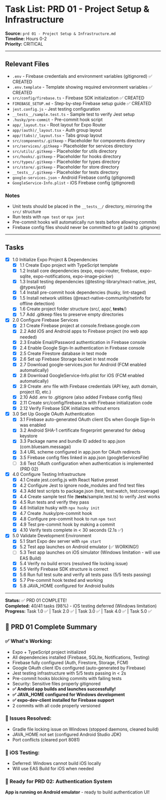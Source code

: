 # Task List: PRD 01 - Project Setup & Infrastructure

**Source:** `prd 01 - Project Setup & Infrastructure.md`  
**Timeline:** Hours 0-2  
**Priority:** CRITICAL

---

## Relevant Files

- `.env` - Firebase credentials and environment variables (gitignored) ✅ CREATED
- `.env.template` - Template showing required environment variables ✅ CREATED
- `src/config/firebase.ts` - Firebase SDK initialization ✅ CREATED
- `FIREBASE_SETUP.md` - Step-by-step Firebase setup guide ✅ CREATED
- `jest.config.js` - Jest testing configuration
- `__tests__/sample.test.ts` - Sample test to verify Jest setup
- `.husky/pre-commit` - Pre-commit hook script
- `app/_layout.tsx` - Root layout for Expo Router
- `app/(auth)/_layout.tsx` - Auth group layout
- `app/(tabs)/_layout.tsx` - Tabs group layout
- `src/components/.gitkeep` - Placeholder for components directory
- `src/services/.gitkeep` - Placeholder for services directory
- `src/utils/.gitkeep` - Placeholder for utils directory
- `src/hooks/.gitkeep` - Placeholder for hooks directory
- `src/types/.gitkeep` - Placeholder for types directory
- `src/store/.gitkeep` - Placeholder for store directory
- `__tests__/.gitkeep` - Placeholder for tests directory
- `google-services.json` - Android Firebase config (gitignored)
- `GoogleService-Info.plist` - iOS Firebase config (gitignored)

### Notes

- Unit tests should be placed in the `__tests__/` directory, mirroring the `src/` structure
- Run tests with `npm test` or `npx jest`
- Pre-commit hooks will automatically run tests before allowing commits
- Firebase config files should never be committed to git (add to .gitignore)

---

## Tasks

- [x] 1.0 Initialize Expo Project & Dependencies
  - [x] 1.1 Create Expo project with TypeScript template
  - [x] 1.2 Install core dependencies (expo, expo-router, firebase, expo-sqlite, expo-notifications, expo-image-picker)
  - [x] 1.3 Install testing dependencies (@testing-library/react-native, jest, @types/jest)
  - [x] 1.4 Install pre-commit hook dependencies (husky, lint-staged)
  - [x] 1.5 Install network utilities (@react-native-community/netinfo for offline detection)
  - [x] 1.6 Create project folder structure (src/, app/, __tests__/)
  - [x] 1.7 Add .gitkeep files to preserve empty directories

- [x] 2.0 Configure Firebase Services
  - [x] 2.1 Create Firebase project at console.firebase.google.com
  - [x] 2.2 Add iOS and Android apps to Firebase project (no web app needed)
  - [x] 2.3 Enable Email/Password authentication in Firebase console
  - [x] 2.4 Enable Google Sign-In authentication in Firebase console
  - [x] 2.5 Create Firestore database in test mode
  - [x] 2.6 Set up Firebase Storage bucket in test mode
  - [x] 2.7 Download google-services.json for Android (FCM enabled automatically)
  - [x] 2.8 Download GoogleService-Info.plist for iOS (FCM enabled automatically)
  - [x] 2.9 Create .env file with Firebase credentials (API key, auth domain, project ID, etc.)
  - [x] 2.10 Add .env to .gitignore (also added Firebase config files)
  - [x] 2.11 Create src/config/firebase.ts with Firebase initialization code
  - [x] 2.12 Verify Firebase SDK initializes without errors

- [x] 3.0 Set Up Google OAuth Authentication
  - [x] 3.1 Firebase auto-generated OAuth client IDs when Google Sign-In was enabled
  - [x] 3.2 Android SHA-1 certificate fingerprint generated for debug keystore
  - [x] 3.3 Package name and bundle ID added to app.json (com.bluesam.messagai)
  - [x] 3.4 URL scheme configured in app.json for OAuth redirects
  - [x] 3.5 Firebase config files linked in app.json (googleServicesFile)
  - [ ] 3.6 Test OAuth configuration when authentication is implemented (PRD 02)

- [x] 4.0 Configure Testing Infrastructure
  - [x] 4.1 Create jest.config.js with React Native preset
  - [x] 4.2 Configure Jest to ignore node_modules and find test files
  - [x] 4.3 Add test scripts to package.json (test, test:watch, test:coverage)
  - [x] 4.4 Create sample test file (__tests__/sample.test.ts) to verify Jest works
  - [x] 4.5 Run tests and verify they pass
  - [x] 4.6 Initialize husky with `npx husky init`
  - [x] 4.7 Create .husky/pre-commit hook
  - [x] 4.8 Configure pre-commit hook to run `npm test`
  - [x] 4.9 Test pre-commit hook by making a commit
  - [x] 4.10 Verify tests complete in < 30 seconds (2.1s ✅)

- [x] 5.0 Validate Development Environment
  - [x] 5.1 Start Expo dev server with `npm start`
  - [x] 5.2 Test app launches on Android emulator (✅ WORKING!)
  - [ ] 5.3 Test app launches on iOS simulator (Windows limitation - will use EAS Build)
  - [x] 5.4 Verify no build errors (resolved file locking issue)
  - [x] 5.5 Verify Firebase SDK structure is correct
  - [x] 5.6 Run full test suite and verify all tests pass (5/5 tests passing)
  - [x] 5.7 Pre-commit hook tested and working
  - [x] 5.8 JAVA_HOME configured for Android builds

---

**Status:** ✅ PRD 01 COMPLETE!  
**Completed:** 40/41 tasks (98%) - iOS testing deferred (Windows limitation)
**Progress:** Task 1.0 ✅ | Task 2.0 ✅ | Task 3.0 ✅ | Task 4.0 ✅ | Task 5.0 ✅

## 🎉 PRD 01 Complete Summary

### ✅ What's Working:
- Expo + TypeScript project initialized
- All dependencies installed (Firebase, SQLite, Notifications, Testing)
- Firebase fully configured (Auth, Firestore, Storage, FCM)
- Google OAuth client IDs configured (auto-generated by Firebase)
- Jest testing infrastructure with 5/5 tests passing in < 2s
- Pre-commit hooks blocking commits with failing tests
- Security: Sensitive files properly gitignored
- **✅ Android app builds and launches successfully!**
- **✅ JAVA_HOME configured for Windows development**
- **✅ expo-dev-client installed for Firebase support**
- 2 commits with all code properly versioned

### 🔧 Issues Resolved:
- Gradle file locking issue on Windows (stopped daemons, cleaned build)
- JAVA_HOME not set (configured Android Studio JDK)
- Port conflicts (cleared port 8081)

### 📝 iOS Testing:
- Deferred: Windows cannot build iOS locally
- Will use EAS Build for iOS when needed

### 🚀 Ready for PRD 02: Authentication System
**App is running on Android emulator** - ready to build authentication UI!


